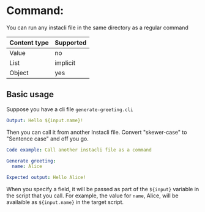 # Command: <any instacli file in the same directory>

You can run any instacli file in the same directory as a regular command

| Content type | Supported |
|--------------|-----------|
| Value        | no        |
| List         | implicit  |
| Object       | yes       |

## Basic usage

Suppose you have a cli file `generate-greeting.cli`

```yaml file:generate-greeting.cli
Output: Hello ${input.name}!
```

Then you can call it from another Instacli file. Convert "skewer-case" to "Sentence case" and off you go.

```yaml script
Code example: Call another instacli file as a command

Generate greeting:
  name: Alice

Expected output: Hello Alice!
```

When you specify a field, it will be passed as part of the `${input}` variable in the script that you call. For example,
the value for `name`, Alice, will be availaible as `${input.name}` in the target script.   
